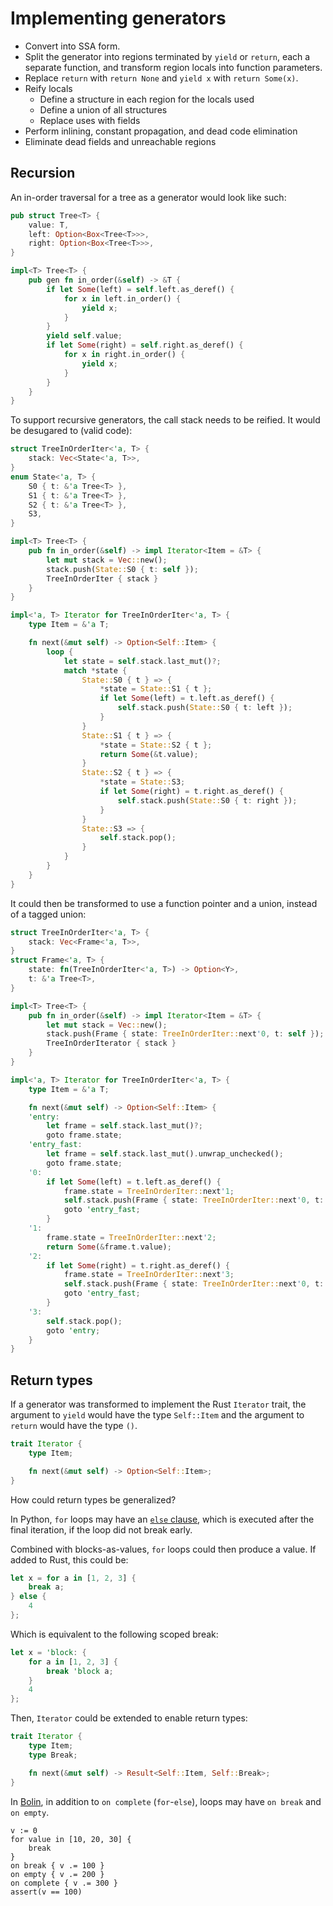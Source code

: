 # Implementing generators

- Convert into SSA form.
- Split the generator into regions terminated by `yield` or `return`, each a
  separate function, and transform region locals into function parameters.
- Replace `return` with `return None` and `yield x` with `return Some(x)`.
- Reify locals
  - Define a structure in each region for the locals used
  - Define a union of all structures
  - Replace uses with fields
- Perform inlining, constant propagation, and dead code elimination
- Eliminate dead fields and unreachable regions

## Recursion

An in-order traversal for a tree as a generator would look like such:

```rust
pub struct Tree<T> {
    value: T,
    left: Option<Box<Tree<T>>>,
    right: Option<Box<Tree<T>>>,
}

impl<T> Tree<T> {
    pub gen fn in_order(&self) -> &T {
        if let Some(left) = self.left.as_deref() {
            for x in left.in_order() {
                yield x;
            }
        }
        yield self.value;
        if let Some(right) = self.right.as_deref() {
            for x in right.in_order() {
                yield x;
            }
        }
    }
}
```

To support recursive generators, the call stack needs to be reified. It would
be desugared to (valid code):

```rust
struct TreeInOrderIter<'a, T> {
    stack: Vec<State<'a, T>>,
}
enum State<'a, T> {
    S0 { t: &'a Tree<T> },
    S1 { t: &'a Tree<T> },
    S2 { t: &'a Tree<T> },
    S3,
}

impl<T> Tree<T> {
    pub fn in_order(&self) -> impl Iterator<Item = &T> {
        let mut stack = Vec::new();
        stack.push(State::S0 { t: self });
        TreeInOrderIter { stack }
    }
}

impl<'a, T> Iterator for TreeInOrderIter<'a, T> {
    type Item = &'a T;

    fn next(&mut self) -> Option<Self::Item> {
        loop {
            let state = self.stack.last_mut()?;
            match *state {
                State::S0 { t } => {
                    *state = State::S1 { t };
                    if let Some(left) = t.left.as_deref() {
                        self.stack.push(State::S0 { t: left });
                    }
                }
                State::S1 { t } => {
                    *state = State::S2 { t };
                    return Some(&t.value);
                }
                State::S2 { t } => {
                    *state = State::S3;
                    if let Some(right) = t.right.as_deref() {
                        self.stack.push(State::S0 { t: right });
                    }
                }
                State::S3 => {
                    self.stack.pop();
                }
            }
        }
    }
}
```

It could then be transformed to use a function pointer and a union, instead of
a tagged union:

```rust
struct TreeInOrderIter<'a, T> {
    stack: Vec<Frame<'a, T>>,
}
struct Frame<'a, T> {
    state: fn(TreeInOrderIter<'a, T>) -> Option<Y>,
    t: &'a Tree<T>,
}

impl<T> Tree<T> {
    pub fn in_order(&self) -> impl Iterator<Item = &T> {
        let mut stack = Vec::new();
        stack.push(Frame { state: TreeInOrderIter::next'0, t: self });
        TreeInOrderIterator { stack }
    }
}

impl<'a, T> Iterator for TreeInOrderIter<'a, T> {
    type Item = &'a T;

    fn next(&mut self) -> Option<Self::Item> {
    'entry:
        let frame = self.stack.last_mut()?;
        goto frame.state;
    'entry_fast:
        let frame = self.stack.last_mut().unwrap_unchecked();
        goto frame.state;
    '0:
        if let Some(left) = t.left.as_deref() {
            frame.state = TreeInOrderIter::next'1;
            self.stack.push(Frame { state: TreeInOrderIter::next'0, t: left });
            goto 'entry_fast;
        }
    '1:
        frame.state = TreeInOrderIter::next'2;
        return Some(&frame.t.value);
    '2:
        if let Some(right) = t.right.as_deref() {
            frame.state = TreeInOrderIter::next'3;
            self.stack.push(Frame { state: TreeInOrderIter::next'0, t: right });
            goto 'entry_fast;
        }
    '3:
        self.stack.pop();
        goto 'entry;
    }
}
```

## Return types

If a generator was transformed to implement the Rust `Iterator` trait, the
argument to `yield` would have the type `Self::Item` and the argument to
`return` would have the type `()`.

```rust
trait Iterator {
    type Item;

    fn next(&mut self) -> Option<Self::Item>;
}
```

How could return types be generalized?

In Python, `for` loops may have an [`else` clause](https://docs.python.org/3/tutorial/controlflow.html#break-and-continue-statements-and-else-clauses-on-loops),
which is executed after the final iteration, if the loop did not break early.

Combined with blocks-as-values, `for` loops could then produce a value. If added
to Rust, this could be:

```rust
let x = for a in [1, 2, 3] {
    break a;
} else {
    4
};
```

Which is equivalent to the following scoped break:

```rust
let x = 'block: {
    for a in [1, 2, 3] {
        break 'block a;
    }
    4
};
```

Then, `Iterator` could be extended to enable return types:

```rust
trait Iterator {
    type Item;
    type Break;

    fn next(&mut self) -> Result<Self::Item, Self::Break>;
}
```

In [Bolin](https://bolinlang.com/), in addition to `on complete` (`for`-`else`),
loops may have `on break` and `on empty`.

```bolin
v := 0
for value in [10, 20, 30] {
	break
}
on break { v .= 100 }
on empty { v .= 200 }
on complete { v .= 300 }
assert(v == 100)
```
